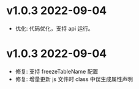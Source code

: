 # v1.0.3 2022-09-04
* 优化: 代码优化，支持 api 运行。

# v1.0.3 2022-09-04
* 修复: 支持 freezeTableName 配置
* 修复: 增量更新 js 文件时 class 中误生成属性声明